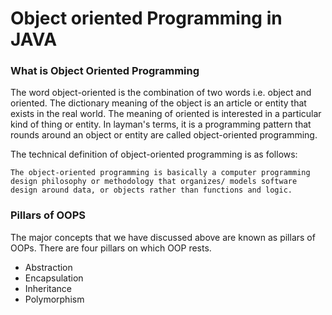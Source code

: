 # Object oriented Programming in JAVA

### What is Object Oriented Programming

The word object-oriented is the combination of two words i.e. object and oriented. The dictionary meaning of the object is an article or entity that exists in the real world. The meaning of oriented is interested in a particular kind of thing or entity. In layman's terms, it is a programming pattern that rounds around an object or entity are called object-oriented programming.

The technical definition of object-oriented programming is as follows:

```The object-oriented programming is basically a computer programming design philosophy or methodology that organizes/ models software design around data, or objects rather than functions and logic.```

### Pillars of OOPS

The major concepts that we have discussed above are known as pillars of OOPs. There are four pillars on which OOP rests.

- Abstraction
- Encapsulation
- Inheritance
- Polymorphism


